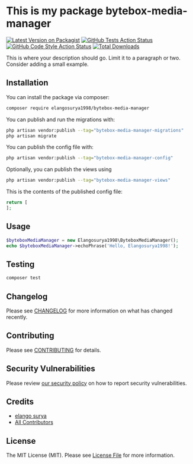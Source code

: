 # This is my package bytebox-media-manager

[![Latest Version on Packagist](https://img.shields.io/packagist/v/elangosurya1998/bytebox-media-manager.svg?style=flat-square)](https://packagist.org/packages/elangosurya1998/bytebox-media-manager)
[![GitHub Tests Action Status](https://img.shields.io/github/actions/workflow/status/elangosurya1998/bytebox-media-manager/run-tests.yml?branch=main&label=tests&style=flat-square)](https://github.com/elangosurya1998/bytebox-media-manager/actions?query=workflow%3Arun-tests+branch%3Amain)
[![GitHub Code Style Action Status](https://img.shields.io/github/actions/workflow/status/elangosurya1998/bytebox-media-manager/fix-php-code-style-issues.yml?branch=main&label=code%20style&style=flat-square)](https://github.com/elangosurya1998/bytebox-media-manager/actions?query=workflow%3A"Fix+PHP+code+styling"+branch%3Amain)
[![Total Downloads](https://img.shields.io/packagist/dt/elangosurya1998/bytebox-media-manager.svg?style=flat-square)](https://packagist.org/packages/elangosurya1998/bytebox-media-manager)



This is where your description should go. Limit it to a paragraph or two. Consider adding a small example.

## Installation

You can install the package via composer:

```bash
composer require elangosurya1998/bytebox-media-manager
```

You can publish and run the migrations with:

```bash
php artisan vendor:publish --tag="bytebox-media-manager-migrations"
php artisan migrate
```

You can publish the config file with:

```bash
php artisan vendor:publish --tag="bytebox-media-manager-config"
```

Optionally, you can publish the views using

```bash
php artisan vendor:publish --tag="bytebox-media-manager-views"
```

This is the contents of the published config file:

```php
return [
];
```

## Usage

```php
$byteboxMediaManager = new Elangosurya1998\ByteboxMediaManager();
echo $byteboxMediaManager->echoPhrase('Hello, Elangosurya1998!');
```

## Testing

```bash
composer test
```

## Changelog

Please see [CHANGELOG](CHANGELOG.md) for more information on what has changed recently.

## Contributing

Please see [CONTRIBUTING](.github/CONTRIBUTING.md) for details.

## Security Vulnerabilities

Please review [our security policy](../../security/policy) on how to report security vulnerabilities.

## Credits

- [elango surya](https://github.com/Elangosurya1998)
- [All Contributors](../../contributors)

## License

The MIT License (MIT). Please see [License File](LICENSE.md) for more information.
